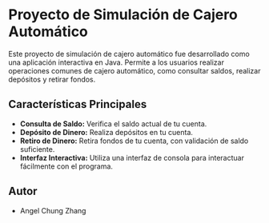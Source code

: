 # Proyecto de Simulación de Cajero Automático

Este proyecto de simulación de cajero automático fue desarrollado como una aplicación interactiva en Java. 
Permite a los usuarios realizar operaciones comunes de cajero automático, 
como consultar saldos, realizar depósitos y retirar fondos.

## Características Principales

- **Consulta de Saldo:** Verifica el saldo actual de tu cuenta.
- **Depósito de Dinero:** Realiza depósitos en tu cuenta.
- **Retiro de Dinero:** Retira fondos de tu cuenta, con validación de saldo suficiente.
- **Interfaz Interactiva:** Utiliza una interfaz de consola para interactuar fácilmente con el programa.

## Autor

- Angel Chung Zhang
